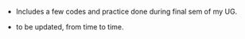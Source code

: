 * Includes a few codes and practice done during final sem of my UG.

* to be updated, from time to time.
